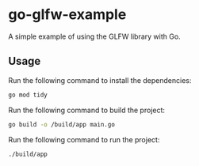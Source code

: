 # go-glfw-example

A simple example of using the GLFW library with Go.

## Usage

Run the following command to install the dependencies:
```bash
go mod tidy
```

Run the following command to build the project:
```bash
go build -o /build/app main.go
```

Run the following command to run the project:
```bash
./build/app
```